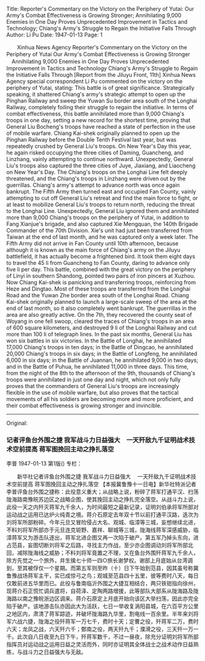Title: Reporter's Commentary on the Victory on the Periphery of Yutai: Our Army's Combat Effectiveness is Growing Stronger; Annihilating 9,000 Enemies in One Day Proves Unprecedented Improvement in Tactics and Technology; Chiang's Army's Struggle to Regain the Initiative Falls Through
Author: Li Pu
Date: 1947-01-13
Page: 1

　　Xinhua News Agency Reporter's Commentary on the Victory on the Periphery of Yutai
    Our Army's Combat Effectiveness is Growing Stronger
  　Annihilating 9,000 Enemies in One Day Proves Unprecedented Improvement in Tactics and Technology
    Chiang's Army's Struggle to Regain the Initiative Falls Through
    [Report from the Jiluyu Front, 11th] Xinhua News Agency special correspondent Li Pu commented on the victory on the periphery of Yutai, stating: This battle is of great significance. Strategically speaking, it shattered Chiang's army's strategic attempt to open up the Pinghan Railway and sweep the Yuwan Su border area south of the Longhai Railway, completely foiling their struggle to regain the initiative. In terms of combat effectiveness, this battle annihilated more than 9,000 Chiang's troops in one day, setting a new record for the shortest time, proving that General Liu Bocheng's troops have reached a state of perfection in the use of mobile warfare. Chiang Kai-shek originally planned to open up the Pinghan Railway before the Double Tenth Festival last year, but was repeatedly crushed by General Liu's troops. On New Year's Day this year, he again risked occupying the three cities of Daming, Guancheng, and Linzhang, vainly attempting to continue northward. Unexpectedly, General Liu's troops also captured the three cities of Juye, Jiaxiang, and Liaocheng on New Year's Day. The Chiang's troops on the Longhai Line felt deeply threatened, and the Chiang's troops in Linzhang were driven out by the guerrillas. Chiang's army's attempt to advance north was once again bankrupt. The Fifth Army then turned east and occupied Fan County, vainly attempting to cut off General Liu's retreat and find the main force to fight, or at least to mobilize General Liu's troops to return north, reducing the threat to the Longhai Line. Unexpectedly, General Liu ignored them and annihilated more than 9,000 Chiang's troops on the periphery of Yutai, in addition to Fang Xianjue's brigade, and also captured Xie Mengquan, the 140th Brigade Commander of the 70th Division. Xie's unit had just been transferred from Taiwan at the end of last month, and he was captured only a week later. The Fifth Army did not arrive in Fan County until 10th afternoon, because although it is known as the main force of Chiang's army on the Jiluyu battlefield, it has actually become a frightened bird. It took them eight days to travel the 45 li from Guancheng to Fan County, daring to advance only five li per day. This battle, combined with the great victory on the periphery of Linyi in southern Shandong, pointed two pairs of iron pincers at Xuzhou. Now Chiang Kai-shek is panicking and transferring troops, reinforcing from Heze and Dingtao. Most of these troops are transferred from the Longhai Road and the Yuwan Zhe border area south of the Longhai Road. Chiang Kai-shek originally planned to launch a large-scale sweep of the area at the end of last month, so it also completely went bankrupt. The guerrillas in the area are also greatly active. On the 7th, they recovered the county seat of Woyang in one fell swoop, cleared the traces of Chiang's troops in an area of 600 square kilometers, and destroyed 9 li of the Longhai Railway and cut more than 100 li of telegraph lines. In the past six months, General Liu has won six battles in six victories. In the Battle of Longhai, he annihilated 17,000 Chiang's troops in ten days; in the Battle of Dingcao, he annihilated 20,000 Chiang's troops in six days; in the Battle of Longfeng, he annihilated 6,000 in six days; in the Battle of Juannan, he annihilated 9,000 in two days; and in the Battle of Puhua, he annihilated 11,000 in three days. This time, from the night of the 8th to the afternoon of the 9th, thousands of Chiang's troops were annihilated in just one day and night, which not only fully proves that the commanders of General Liu's troops are increasingly flexible in the use of mobile warfare, but also proves that the tactical movements of all his soldiers are becoming more and more proficient, and their combat effectiveness is growing stronger and invincible.



<hr /> 

Original: 


### 记者评鱼台外围之捷  我军战斗力日益强大　一天歼敌九千证明战术技术空前提高  蒋军图挽回主动之挣扎落空
李普
1947-01-13
第1版()
专栏：

　　新华社记者评鱼台外围之捷
    我军战斗力日益强大
  　一天歼敌九千证明战术技术空前提高
    蒋军图挽回主动之挣扎落空
    【本报冀鲁豫十一日电】新华社特派记者李普评鱼台外围之捷称：此役意义重大；从战略上说，粉碎了蒋军打通平汉、扫荡陇海路南豫皖苏边区之战略企图，使其挽回主动之挣扎完全落空。从战斗力上说，此役一天之内歼灭蒋军九千余人，为时间最短之最新记录，证明刘伯承将军所部对运动战之运用已达炉火纯青之境。蒋介石原定去年双十节以前打通平汉路，迭次为刘将军所部粉碎。今年元旦又冒险侵占大名、观城、临漳等三城，妄想继续北进，不料刘将军所部亦于元旦连克钜野、嘉祥、聊城等三城，陇海线蒋军深感威胁，临漳蒋军又为游击队逐出，蒋军北进企图又再一次陷于破产。第五军乃掉头东向，进占范县，妄图切断刘将军之后路，寻找主力作战，至少亦企图调动刘将军所部北回，减除陇海线之威胁；不料刘将军竟置之不理，又在鱼台外围歼蒋军九千余人，除方先觉之一个旅外，并生擒七十师一四○旅长谢梦权。谢部上月底始从台湾调到，至其被俘仅一个星期。而第五军则至昨（十）日下午始到范县，因其虽号称冀鲁豫战场蒋军主干，实已成惊弓之鸟；观城至范县四十五里，彼等费时八天，每日仅敢前进五华里而已。此役与鲁南临沂外围之大捷互相结合，两只铁钳指向徐州，现蒋介石正慌忙调兵遣将，自荷泽、定陶两路增援，此等部队大部系从陇海路及陇海路以南之豫皖浙边区调来。蒋介石原定上月底开始向该区大举扫荡，因此亦完全陷于破产。该地游击队亦因此大为活跃，七日一举收复涡阳县城，在六百平方公里之地区内，肃清了蒋军踪迹，并破坏陇海路九华里，割电线一百余里。半年来刘将军六战六捷，陇海之役歼蒋军一万七千，费时十天；定曹之役，歼蒋军二万，费时六天；龙凤之战，六天歼六千；鄄南之役，两天歼九千；濮滑之役，三天歼一万一千。此次自八日夜至九日下午，歼蒋军数千，不过一昼夜，除充分证明刘将军所部指挥员对运动战之运用日益之灵活而外，同时亦证明其全体战士之战术动作日益熟练，与战斗力之日益强大与无敌。
